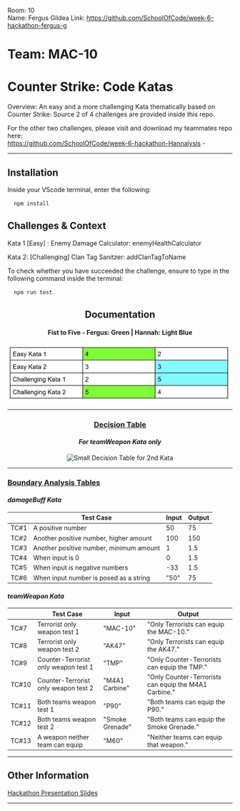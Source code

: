 Room: 10  
Name: Fergus Gildea
Link: https://github.com/SchoolOfCode/week-6-hackathon-fergus-g 
  
# Team: MAC-10
# Counter Strike: Code Katas

Overview: An easy and a more challenging Kata thematically based on Counter Strike: Source
2 of 4 challenges are provided inside this repo.

For the other two challenges, please visit and download my teammates repo here:  
https://github.com/SchoolOfCode/week-6-hackathon-Hannalysis  -

------------

## Installation

Inside your VScode terminal, enter the following:

```bash
  npm install 
```
    
## Challenges & Context

Kata 1 [Easy] : Enemy Damage Calculator: enemyHealthCalculator

Kata 2: [Challenging] Clan Tag Sanitzer: addClanTagToName



To check whether you have succeeded the challenge, ensure to type in the following command inside the terminal:

```bash
  npm run test
```

<h2 align = "center">Documentation</h2>

  <h4 align = "center">Fist to Five - Fergus: Green | Hannah: Light Blue</h4>
<p align="center">
  <img src="Fist_or_Five_approach.JPG" alt="Fist to Five Table">
</p>

------------

<h3 align = "center"><u>Decision Table</u></h3>

<h4 align = "center"><i>For teamWeapon Kata only</i></h4>

<p align="center">
  <img src="Small_Decision_Table_for_Hannah_Kata2.JPG" alt="Small Decision Table for 2nd Kata">
</p>

------------

<h3><u>Boundary Analysis Tables</u></h3>

<h4><i>damageBuff Kata</i></h4>

|       | Test Case                               | Input | Output |
| ----- | --------------------------------------- | ----- | ------ |
| TC#1  | A positive number                       | 50    | 75     |
| TC#2  | Another positive number, higher amount  | 100   | 150    |
| TC#3  | Another positive number, minimum amount | 1     | 1.5    |
| TC#4  | When input is 0                         | 0     | 1.5    |
| TC#5  | When input is negative numbers          | -33   | 1.5    |
| TC#6  | When input number is posed as a string  | "50"  | 75     |




<h4><i>teamWeapon Kata</i></h4>

|        | Test Case                            | Input           | Output                                                |
| ------ | ------------------------------------ | --------------- | ----------------------------------------------------- |
| TC#7   | Terrorist only weapon test 1         | "MAC-10"        | "Only Terrorists can equip the MAC-10."               |
| TC#8   | Terrorist only weapon test 2         | "AK47"          | "Only Terrorists can equip the AK47."                 |
| TC#9   | Counter-Terrorist only weapon test 1 | "TMP"           | "Only Counter-Terrorists can equip the TMP."          |
| TC#10  | Counter-Terrorist only weapon test 2 | "M4A1 Carbine"  | "Only Counter-Terrorists can equip the M4A1 Carbine." |
| TC#11  | Both teams weapon test 1             | "P90"           | "Both teams can equip the P90."                       |
| TC#12  | Both teams weapon test 2             | "Smoke Grenade" | "Both teams can equip the Smoke Grenade."             |
| TC#13  | A weapon neither team can equip      | "M60"           | "Neither teams can equip that weapon."                |  
  
  
------------

## Other Information
  
[Hackathon Presentation Slides](https://linktodocumentation)  
  
------------
